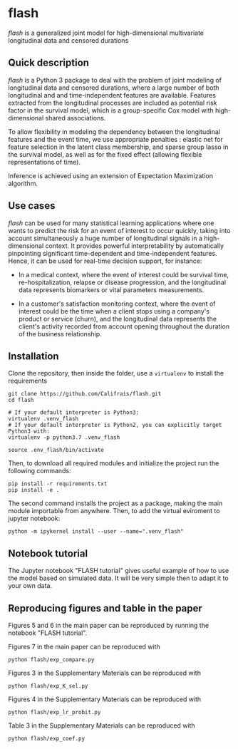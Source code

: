 # flash
_flash_ is a generalized joint model for high-dimensional multivariate longitudinal data and censored durations

## Quick description
_flash_ is a Python 3 package to deal with the problem of joint modeling of longitudinal data and censored durations, where a large number of both longitudinal and and time-independent features are available. Features extracted from the longitudinal processes are included as potential risk factor in the survival model, which is a group-specific Cox model with high-dimensional shared associations.

To allow flexibility in modeling the dependency between the longitudinal features and the event time, we use appropriate penalties : elastic net for feature selection in the latent class membership, and sparse group lasso in the survival model, as well as for the fixed effect (allowing flexible representations of time).

Inference is achieved using an extension of Expectation Maximization algorithm.

## Use cases

_flash_ can be used for many statistical learning applications where one wants to predict the risk for an event of interest to occur quickly, taking into account simultaneously a huge number of longitudinal signals in a high-dimensional context. It provides powerful interpretability by automatically pinpointing significant time-dependent and time-independent features. Hence, it can be used for real-time decision support, for instance:
 
- In a medical context, where the event of interest could be survival time, re-hospitalization, relapse or disease progression, and the longitudinal data represents biomarkers or vital parameters measurements.

- In a customer's satisfaction monitoring context, where the event of interest could be the time when a client stops using a company's product or service (churn), and the longitudinal data represents the client's activity recorded from account opening throughout the duration of the business relationship.

## Installation
Clone the repository, then inside the folder, use a `virtualenv` to install the requirements
```shell script
git clone https://github.com/Califrais/flash.git
cd flash

# If your default interpreter is Python3:
virtualenv .venv_flash
# If your default interpreter is Python2, you can explicitly target Python3 with:
virtualenv -p python3.7 .venv_flash

source .env_flash/bin/activate
```
Then, to download all required modules and initialize the project run the following commands:
```shell script
pip install -r requirements.txt
pip install -e .
```
The second command installs the project as a package, making the main module importable from anywhere.
Then, to add the virtual eviroment to jupyter notebook:
```shell script
python -m ipykernel install --user --name=".venv_flash"
```


## Notebook tutorial

The Jupyter notebook "FLASH tutorial" gives useful example of how to use the model based on simulated data.
It will be very simple then to adapt it to your own data.

## Reproducing figures and table in the paper

Figures 5 and 6 in the main paper can be reproduced by running the notebook "FLASH tutorial".

Figures 7 in the main paper can be reproduced with
    
    python flash/exp_compare.py

Figures 3 in the Supplementary Materials can be reproduced with
    
    python flash/exp_K_sel.py

Figures 4 in the Supplementary Materials can be reproduced with
    
    python flash/exp_lr_probit.py

Table 3 in the Supplementary Materials can be reproduced with
    
    python flash/exp_coef.py